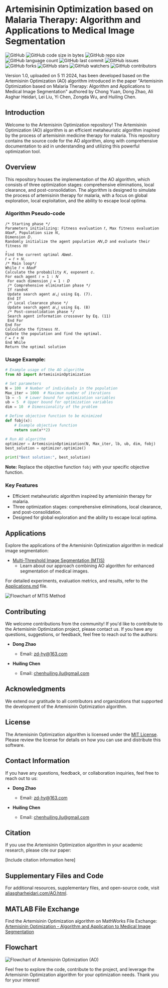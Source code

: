 # Artemisinin Optimization based on Malaria Therapy: Algorithm and Applications to Medical Image Segmentation

![GitHub](https://img.shields.io/github/license/aliasgharheidaricom/Artemisinin-Optimizer-using-Malaria-Therapy-Algorithm-and-Applications-to-Medical-Image-Segmentation)
![GitHub code size in bytes](https://img.shields.io/github/languages/code-size/aliasgharheidaricom/Artemisinin-Optimizer-using-Malaria-Therapy-Algorithm-and-Applications-to-Medical-Image-Segmentation)
![GitHub repo size](https://img.shields.io/github/repo-size/aliasgharheidaricom/Artemisinin-Optimizer-using-Malaria-Therapy-Algorithm-and-Applications-to-Medical-Image-Segmentation)
![GitHub language count](https://img.shields.io/github/languages/count/aliasgharheidaricom/Artemisinin-Optimizer-using-Malaria-Therapy-Algorithm-and-Applications-to-Medical-Image-Segmentation)
![GitHub last commit](https://img.shields.io/github/last-commit/aliasgharheidaricom/Artemisinin-Optimizer-using-Malaria-Therapy-Algorithm-and-Applications-to-Medical-Image-Segmentation)
![GitHub issues](https://img.shields.io/github/issues/aliasgharheidaricom/Artemisinin-Optimizer-using-Malaria-Therapy-Algorithm-and-Applications-to-Medical-Image-Segmentation)
![GitHub forks](https://img.shields.io/github/forks/aliasgharheidaricom/Artemisinin-Optimizer-using-Malaria-Therapy-Algorithm-and-Applications-to-Medical-Image-Segmentation)
![GitHub stars](https://img.shields.io/github/stars/aliasgharheidaricom/Artemisinin-Optimizer-using-Malaria-Therapy-Algorithm-and-Applications-to-Medical-Image-Segmentation)
![GitHub watchers](https://img.shields.io/github/watchers/aliasgharheidaricom/Artemisinin-Optimizer-using-Malaria-Therapy-Algorithm-and-Applications-to-Medical-Image-Segmentation)
![GitHub contributors](https://img.shields.io/github/contributors/aliasgharheidaricom/Artemisinin-Optimizer-using-Malaria-Therapy-Algorithm-and-Applications-to-Medical-Image-Segmentation)

Version 1.0, uploaded on 5 11 2024, has been developed based on the Artemisinin Optimization (AO) algorithm introduced in the paper "Artemisinin Optimization based on Malaria Therapy: Algorithm and Applications to Medical Image Segmentation" authored by Chong Yuan, Dong Zhao, Ali Asghar Heidari, Lei Liu, Yi Chen, Zongda Wu, and Huiling Chen.

## Introduction

Welcome to the Artemisinin Optimization repository! The Artemisinin Optimization (AO) algorithm is an efficient metaheuristic algorithm inspired by the process of artemisinin medicine therapy for malaria. This repository contains the source code for the AO algorithm, along with comprehensive documentation to aid in understanding and utilizing this powerful optimization tool.

<div align="center">
  <!-- Add images related to Artemisinin if available -->
</div>

## Overview

This repository houses the implementation of the AO algorithm, which consists of three optimization stages: comprehensive eliminations, local clearance, and post-consolidation. The algorithm is designed to simulate the process of artemisinin therapy for malaria, with a focus on global exploration, local exploitation, and the ability to escape local optima.

### Algorithm Pseudo-code

```plaintext
/* Starting phase */
Parameters initializing: Fitness evaluation 𝑓, Max fitness evaluation 𝑀𝑎𝑥𝐹, Population size 𝑁,
Dimension 𝐷.
Randomly initialize the agent population 𝐴𝑁,𝐷 and evaluate their fitness 𝑓𝑖𝑡𝑖
,
Find the current optimal 𝐴𝑏𝑒𝑠𝑡.
𝑓 = 𝑓 + 𝑁.
/* Main loop*/
While 𝑓 < 𝑀𝑎𝑥𝐹
Calculate the probability 𝐾, exponent 𝑐.
For each agent 𝑖 = 1 ∶ 𝑁
 For each dimension 𝑗 = 1 ∶ 𝐷
 /* Comprehensive elimination phase */
 If rand<𝐾
 Update search agent 𝑎𝑖,𝑗 using Eq. (7).
 End If
 /* Local clearance phase */
 Update search agent 𝑎𝑖,𝑗 using Eq. (8)
 /* Post-consolidation phase */
 Search agent information crossover by Eq. (11)
 End For
End For
Calculate the fitness 𝑓𝑖𝑡.
Update the population and find the optimal.
𝑓 = 𝑓 + 𝑁
End While
Return the optimal solution
```

### Usage Example:

```python
# Example usage of the AO algorithm
from AO import ArtemisininOptimization

# Set parameters
N = 100  # Number of individuals in the population
Max_iter = 1000  # Maximum number of iterations
lb = -5  # Lower bound for optimization variables
ub = 5  # Upper bound for optimization variables
dim = 10  # Dimensionality of the problem

# Define objective function to be minimized
def fobj(x):
    # Example objective function
    return sum(x**2)

# Run AO algorithm
optimizer = ArtemisininOptimization(N, Max_iter, lb, ub, dim, fobj)
best_solution = optimizer.optimize()

print("Best solution:", best_solution)
```

**Note:** Replace the objective function `fobj` with your specific objective function.

### Key Features

- Efficient metaheuristic algorithm inspired by artemisinin therapy for malaria.
- Three optimization stages: comprehensive eliminations, local clearance, and post-consolidation.
- Designed for global exploration and the ability to escape local optima.

## Applications

Explore the applications of the Artemisinin Optimization algorithm in medical image segmentation:

- [Multi-Threshold Image Segmentation (MTIS)](applications.md#multi-threshold-image-segmentation-mtis)
  - Learn about our approach combining AO algorithm for enhanced segmentation of medical images.

For detailed experiments, evaluation metrics, and results, refer to the [Applications.md](applications.md) file.

![Flowchart of MTIS Method](The%20flowchart%20of%20MTIS%20method.png)

## Contributing

We welcome contributions from the community! If you'd like to contribute to the Artemisinin Optimization project, please contact us. If you have any questions, suggestions, or feedback, feel free to reach out to the authors:

- **Dong Zhao**
  - Email: [zd-hy@163.com](mailto:zd-hy@163.com)

- **Huiling Chen**
  - Email: [chenhuiling.jlu@gmail.com](mailto:chenhuiling.jlu@gmail.com)

## Acknowledgments

We extend our gratitude to all contributors and organizations that supported the development of the Artemisinin Optimization algorithm.

## License

The Artemisinin Optimization algorithm is licensed under the [MIT License](LICENSE). Please review the license for details on how you can use and distribute this software.

## Contact Information

If you have any questions, feedback, or collaboration inquiries, feel free to reach out to us:

- **Dong Zhao**
  - Email: [zd-hy@163.com](mailto:zd-hy@163.com)

- **Huiling Chen**
  - Email: [chenhuiling.jlu@gmail.com](mailto:chenhuiling.jlu@gmail.com)

## Citation

If you use the Artemisinin Optimization algorithm in your academic research, please cite our paper:

[Include citation information here]

## Supplementary Files and Code

For additional resources, supplementary files, and open-source code, visit [aliasgharheidari.com/AO.html](https://aliasgharheidari.com/AO.html).

## MATLAB File Exchange

Find the Artemisinin Optimization algorithm on MathWorks File Exchange: [Artemisinin Optimization - Algorithm and Application to Medical Image Segmentation](https://ch.mathworks.com/matlabcentral/fileexchange/...)

## Flowchart

![Flowchart of Artemisinin Optimization (AO)](Flowchart%20of%20Artemisinin%20Optimization%20(AO).png)

Feel free to explore the code, contribute to the project, and leverage the Artemisinin Optimization algorithm for your optimization needs. Thank you for your interest!
```
